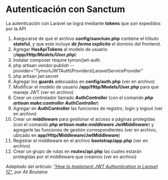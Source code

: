# Autenticación con Sanctum

La autenticación con Laravel se logra mediante **tokens** que son expedidos por la API

1. Asegurarse de que el archivo **config/sanctum.php** contiene el tributo **stateful**, y que este incluye ***de forma explícita*** el dominio del frontend.
2. Agregar **HasApiTokens** al modelo de usuario (***/app/Http/Models/User.php***)
3. Instalar composer require tymon/jwt-auth
4. php artisan vendor:publish --provider="Tymon\JWTAuth\Providers\LaravelServiceProvider"
5. php artisan jwt:secret
6. Agregar los **guards** adecuados en **config/auth.php** (ver en archivo)
7. Modificar el modelo de usuario **/app/Http/Models/User.php** para que maneje JWT (ver en archivo) 
8. Crear un controlador llamado **AuthController** (con el comando ***php artisan make:controller AuthController***)
9. Agregar en **AuthController** las funciones de registro, login y logout (ver en archivo)
10. Crear un **middleware** para gestionar el acceso a páginas protegidas (con el comando ***php artisan make:middleware JwtMiddleware***) y agregarle las funciones de gestión correspondientes (ver en archivo, ubicado en **app/Http/Middleware/JwtMiddleware**)
11. Registrar el middleware en el archivo **bootstrap/app.php** (ver en archivo)
12. Crear un grupo de rutas en **routes/api.php** las cuales estarán protegidas por el middleware que creamos (ver en archivo)


*Adaptado del artículo: ["How to Implement JWT Authentication in Laravel 12"](https://medium.com/@aliboutaine/how-to-implement-jwt-authentication-in-laravel-12-1e2ae878d5dc), por Ali Boutaine*
